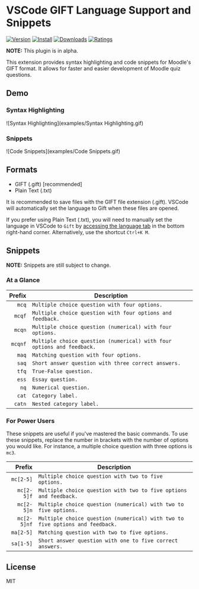 # VSCode GIFT Language Support and Snippets
[![Version](https://vsmarketplacebadge.apphb.com/version/ethan-ou.vscode-gift.svg)](https://vsmarketplacebadge.apphb.com/version-short/ethan-ou.vscode-gift.svg)
[![Install](https://vsmarketplacebadge.apphb.com/installs/ethan-ou.vscode-gift.svg)](https://vsmarketplacebadge.apphb.com/installs-short/ethan-ou.vscode-gift.svg)
[![Downloads](https://vsmarketplacebadge.apphb.com/downloads/ethan-ou.vscode-gift.svg)](https://vsmarketplacebadge.apphb.com/downloads-short/ethan-ou.vscode-gift.svg)
[![Ratings](https://vsmarketplacebadge.apphb.com/rating-short/ethan-ou.vscode-gift.svg)](https://vsmarketplacebadge.apphb.com/rating-short/ethan-ou.vscode-gift.svg)

**NOTE:** This plugin is in alpha.

This extension provides syntax highlighting and code snippets for Moodle's GIFT format. It allows for faster and easier development of Moodle quiz questions.

## Demo

### Syntax Highlighting
![Syntax Highlighting](examples/Syntax Highlighting.gif)

### Snippets
![Code Snippets](examples/Code Snippets.gif)

## Formats

* GIFT (.gift) [recommended]
* Plain Text (.txt)

It is recommended to save files with the GIFT file extension (.gift). VSCode will automatically set the language to Gift when these files are opened. 

If you prefer using Plain Text (.txt), you will need to manually set the language in VSCode to ```Gift``` by [accessing the language tab](https://code.visualstudio.com/docs/languages/overview#_changing-the-language-for-the-selected-file) in the bottom right-hand corner. Alternatively, use the shortcut ```Ctrl+K M```.

## Snippets

**NOTE:** Snippets are still subject to change.

### At a Glance

|  Prefix     | Description                                                                            |
| -----------:| ---------------------------------------------------------------------------------------|
|  `mcq`      | `Multiple choice question with four options.`                                          |
|  `mcqf`     | `Multiple choice question with four options and feedback.`                             |
|  `mcqn`     | `Multiple choice question (numerical) with four options.`                              |
|  `mcqnf`    | `Multiple choice question (numerical) with four options and feedback.`                 |
|  `maq`      | `Matching question with four options.`                                                 |
|  `saq`      | `Short answer question with three correct answers.`                                    |
|  `tfq`      | `True-False question.`                                                                 |
|  `ess`      | `Essay question.`                                                                      |
|  `nq`       | `Numerical question.`                                                                  |
|  `cat`      | `Category label.`                                                                      |
|  `catn`     | `Nested category label.`                                                               |

### For Power Users

These snippets are useful if you've mastered the basic commands. To use these snippets, replace the number in brackets with the number of options you would like. For instance, a multiple choice question with three options is `mc3`.

|  Prefix     | Description                                                                            |
| -----------:| ---------------------------------------------------------------------------------------|
|  `mc[2-5]`  | `Multiple choice question with two to five options.`                                   |
|  `mc[2-5]f` | `Multiple choice question with two to five options and feedback.`                      |
|  `mc[2-5]n` | `Multiple choice question (numerical) with two to five options.`                       |
|  `mc[2-5]nf`| `Multiple choice question (numerical) with two to five options and feedback.`          |
|  `ma[2-5]`  | `Matching question with two to five options.`                                          |
|  `sa[1-5]`  | `Short answer question with one to five correct answers.`                              |

## License
MIT
